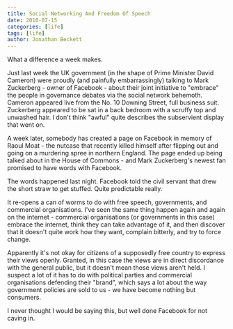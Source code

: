 ```yaml
---
title: Social Networking And Freedom Of Speech
date: 2010-07-15
categories: [life]
tags: [life]
author: Jonathan Beckett
---
```


What a difference a week makes.

Just last week the UK government (in the shape of Prime Minister David Cameron) were proudly (and painfully embarrassingly) talking to Mark Zuckerberg - owner of Facebook - about their joint initiative to "embrace" the people in governance debates via the social network behemoth. Cameron appeared live from the No. 10 Downing Street, full business suit. Zuckerberg appeared to be sat in a back bedroom with a scruffy top and unwashed hair. I don't think "awful" quite describes the subservient display that went on.

A week later, somebody has created a page on Facebook in memory of Raoul Moat - the nutcase that recently killed himself after flipping out and going on a murdering spree in northern England. The page ended up being talked about in the House of Commons - and Mark Zuckerberg's newest fan promised to have words with Facebook.

The words happened last night. Facebook told the civil servant that drew the short straw to get stuffed. Quite predictable really.

It re-opens a can of worms to do with free speech, governments, and commercial organisations. I've seen the same thing happen again and again on the internet - commercial organisations (or governments in this case) embrace the internet, think they can take advantage of it, and then discover that it doesn't quite work how they want, complain bitterly, and try to force change.

Apparently it's not okay for citizens of a supposedly free country to express their views openly. Granted, in this case the views are in direct discordance with the general public, but it doesn't mean those views aren't held. I suspect a lot of it has to do with political parties and commercial organisations defending their "brand", which says a lot about the way government policies are sold to us - we have become nothing but consumers.

I never thought I would be saying this, but well done Facebook for not caving in.